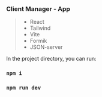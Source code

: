 ### Client Manager - App

> + React
> + Tailwind
> + Vite
> + Formik
> + JSON-server


In the project directory, you can run:

### `npm i`
### `npm run dev`


